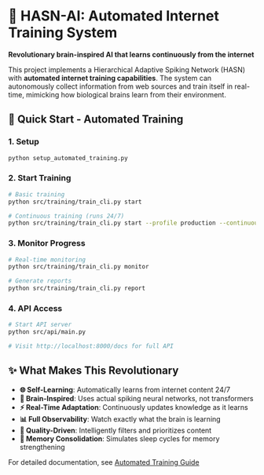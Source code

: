 # 🧠 HASN-AI: Automated Internet Training System

**Revolutionary brain-inspired AI that learns continuously from the internet**

This project implements a Hierarchical Adaptive Spiking Network (HASN) with **automated internet training capabilities**. The system can autonomously collect information from web sources and train itself in real-time, mimicking how biological brains learn from their environment.

## 🚀 Quick Start - Automated Training

### 1. Setup
```bash
python setup_automated_training.py
```

### 2. Start Training
```bash
# Basic training
python src/training/train_cli.py start

# Continuous training (runs 24/7)
python src/training/train_cli.py start --profile production --continuous
```

### 3. Monitor Progress
```bash
# Real-time monitoring
python src/training/train_cli.py monitor

# Generate reports
python src/training/train_cli.py report
```

### 4. API Access
```bash
# Start API server
python src/api/main.py

# Visit http://localhost:8000/docs for full API
```

## ✨ What Makes This Revolutionary

- **🌐 Self-Learning**: Automatically learns from internet content 24/7
- **🧠 Brain-Inspired**: Uses actual spiking neural networks, not transformers
- **⚡ Real-Time Adaptation**: Continuously updates knowledge as it learns
- **📊 Full Observability**: Watch exactly what the brain is learning
- **🎯 Quality-Driven**: Intelligently filters and prioritizes content
- **🔄 Memory Consolidation**: Simulates sleep cycles for memory strengthening

For detailed documentation, see [Automated Training Guide](src/training/AUTOMATED_TRAINING_README.md)
